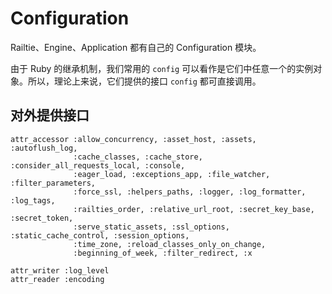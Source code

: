 # Configuration

Railtie、Engine、Application 都有自己的 Configuration 模块。

由于 Ruby 的继承机制，我们常用的 `config` 可以看作是它们中任意一个的实例对象。所以，理论上来说，它们提供的接口 `config` 都可直接调用。

## 对外提供接口

```
attr_accessor :allow_concurrency, :asset_host, :assets, :autoflush_log,
              :cache_classes, :cache_store, :consider_all_requests_local, :console,
              :eager_load, :exceptions_app, :file_watcher, :filter_parameters,
              :force_ssl, :helpers_paths, :logger, :log_formatter, :log_tags,
              :railties_order, :relative_url_root, :secret_key_base, :secret_token,
              :serve_static_assets, :ssl_options, :static_cache_control, :session_options,
              :time_zone, :reload_classes_only_on_change,
              :beginning_of_week, :filter_redirect, :x

attr_writer :log_level
attr_reader :encoding
```
